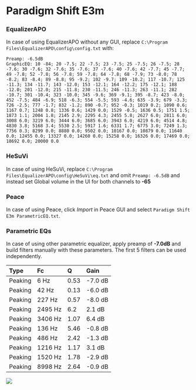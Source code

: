 # Paradigm Shift E3m

### EqualizerAPO
In case of using EqualizerAPO without any GUI, replace `C:\Program Files\EqualizerAPO\config\config.txt`
with:
```
Preamp: -6.5dB
GraphicEQ: 10 -84; 20 -7.5; 22 -7.5; 23 -7.5; 25 -7.5; 26 -7.5; 28 -7.6; 30 -7.6; 32 -7.6; 35 -7.6; 37 -7.6; 40 -7.6; 42 -7.7; 45 -7.7; 49 -7.8; 52 -7.8; 56 -7.8; 59 -7.8; 64 -7.8; 68 -7.9; 73 -8.0; 78 -8.2; 83 -8.4; 89 -8.8; 95 -9.2; 102 -9.7; 109 -10.2; 117 -10.7; 125 -11.3; 134 -11.7; 143 -12.0; 153 -12.1; 164 -12.2; 175 -12.1; 188 -12.0; 201 -12.0; 215 -11.8; 230 -11.5; 246 -11.3; 263 -11.1; 282 -10.7; 301 -10.4; 323 -10.0; 345 -9.6; 369 -9.1; 395 -8.7; 423 -8.0; 452 -7.5; 484 -6.9; 518 -6.3; 554 -5.5; 593 -4.6; 635 -3.9; 679 -3.3; 726 -2.5; 777 -1.7; 832 -1.2; 890 -0.7; 952 -0.3; 1019 0.2; 1090 0.6; 1167 0.7; 1248 0.8; 1336 0.6; 1429 0.0; 1529 -0.5; 1636 0.5; 1751 1.5; 1873 1.1; 2004 1.8; 2145 2.9; 2295 4.3; 2455 5.8; 2627 6.0; 2811 6.0; 3008 6.0; 3219 6.0; 3444 6.0; 3685 6.0; 3943 6.0; 4219 6.0; 4514 4.8; 4830 3.8; 5168 3.4; 5530 2.5; 5917 1.6; 6331 1.7; 6775 3.0; 7249 1.3; 7756 0.3; 8299 0.0; 8880 0.0; 9502 0.0; 10167 0.0; 10879 0.0; 11640 0.0; 12455 0.0; 13327 0.0; 14260 0.0; 15258 0.0; 16326 0.0; 17469 0.0; 18692 0.0; 20000 0.0
```

### HeSuVi
In case of using HeSuVi, replace `C:\Program Files\EqualizerAPO\config\HeSuVi\eq.txt` and omit `Preamp:
-6.5dB` and instead set Global volume in the UI for both channels to **-65**

### Peace
In case of using Peace, click *Import* in Peace GUI and select `Paradigm Shift E3m ParametricEQ.txt`.

### Parametric EQs
In case of using other parametric equalizer, apply preamp of **-7.0dB** and build filters manually with
these parameters. The first 5 filters can be used independently.

| Type    | Fc      |    Q | Gain    |
|:--------|:--------|:-----|:--------|
| Peaking | 6 Hz    | 0.53 | -7.0 dB |
| Peaking | 42 Hz   | 0.13 | -6.0 dB |
| Peaking | 227 Hz  | 0.57 | -8.0 dB |
| Peaking | 2495 Hz | 6.2  | 2.1 dB  |
| Peaking | 3406 Hz | 1.07 | 6.4 dB  |
| Peaking | 136 Hz  | 5.46 | -0.8 dB |
| Peaking | 486 Hz  | 2.42 | -1.3 dB |
| Peaking | 1216 Hz | 1.17 | 3.1 dB  |
| Peaking | 1520 Hz | 1.78 | -2.9 dB |
| Peaking | 8998 Hz | 2.64 | -0.9 dB |

![](https://raw.githubusercontent.com/jaakkopasanen/AutoEq/master/results/innerfidelity/sbaf-serious/Paradigm%20Shift%20E3m/Paradigm%20Shift%20E3m.png)